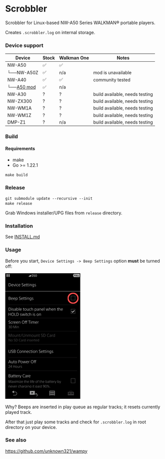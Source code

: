 Scrobbler
=========

Scrobbler for Linux-based NW-A50 Series WALKMAN® portable players.

Creates `.scrobbler.log` on internal storage.

### Device support

| Device          | Stock | Walkman One | Notes                          |
|-----------------|-------|-------------|--------------------------------|
| NW-A50          | ✅     | ✅           |                                |
| └──NW-A50Z      | ✅     | n/a         | mod is unavailable             |
| NW-A40          | ✅     | ✅           | community tested               |
| └──[A50 mod][1] | ✅     | n/a         |                                |
| NW-A30          | ?     | ?           | build available, needs testing |
| NW-ZX300        | ?     | ?           | build available, needs testing |
| NW-WM1A         | ?     | ?           | build available, needs testing |
| NW-WM1Z         | ?     | ?           | build available, needs testing |
| DMP-Z1          | ?     | n/a         | build available, needs testing |

[1]: https://www.mrwalkman.com/p/nw-a40-stock-update.html

### Build

#### Requirements
- make
- Go >= 1.22.1

```shell
make build
```

### Release

```shell
git submodule update --recursive --init
make release
```

Grab Windows installer/UPG files from `release` directory.

### Installation

See [INSTALL.md](./INSTALL.md)

### Usage
Before you start, `Device Settings -> Beep Settings` option __must__ be turned off:

<img src="images/beep.png" height="400" alt="beep switch location">

Why? Beeps are inserted in play queue as regular tracks; it resets currently played track.

After that just play some tracks and check for `.scrobbler.log` in root directory on your device.

### See also

https://github.com/unknown321/wampy